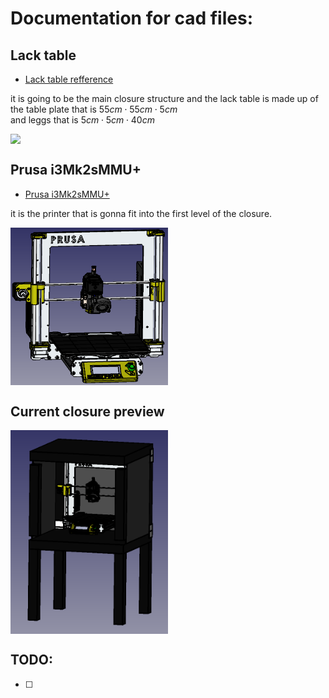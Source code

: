 # Documentation for cad files:

## Lack table
- [Lack table refference](https://www.ikea.com/no/no/p/lack-bord-brunsvart-80104268/#content)

it is going to be the main closure structure and the lack table is made up of the table plate that is $55 cm \cdot 55 cm \cdot 5 cm$  
and leggs that is $5 cm \cdot 5 cm \cdot 40 cm$

<img src="/cad/pictures/lack-bord-brunsvart__0702066_pe724306_s5.avif" style="width:50%; display: block; background-color: transparent;"/>

## Prusa i3Mk2sMMU+
- [Prusa i3Mk2sMMU+]()

it is the printer that is gonna fit into the first level of the closure.

<img src="/cad/pictures/i3Mk3S.png" style="width:50%; display: block; background-color: transparent;"/>


## Current closure preview

<img src="/cad/pictures/progress.2022.02.25.png" style="width:50%; display: block; background-color: transparent;"/>


## TODO:

- [ ] 